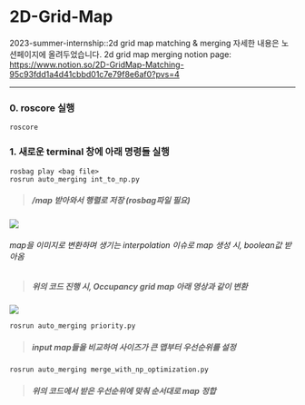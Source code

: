 # 2D-Grid-Map
2023-summer-internship::2d grid map matching &amp; merging
자세한 내용은 노션페이지에 올려두었습니다. 
2d grid map merging notion page: https://www.notion.so/2D-GridMap-Matching-95c93fdd1a4d41cbbd01c7e79f8e6af0?pvs=4


---
### 0. roscore  실행

```
roscore
```
   
### 1. 새로운 terminal 창에 아래 명령들 실행
   
```
rosbag play <bag file>   
rosrun auto_merging int_to_np.py
```
> ##### /map 받아와서 행렬로 저장 (rosbag파일 필요)
<img src="https://github.com/jiyuninha/2D-Grid-Map/assets/116269778/5312fb84-dd34-4623-ae58-a62ddb8f3eb6">

###### map을 이미지로 변환하며 생기는 interpolation 이슈로 map 생성 시, boolean값 받아옴

> ##### 위의 코드 진행 시, Occupancy grid map 아래 영상과 같이 변환
<img src="https://github.com/jiyuninha/2D-Grid-Map/assets/116269778/dadc7328-7865-4203-8a91-7ca513279d38">

```
rosrun auto_merging priority.py
```

> ##### input map들을 비교하여 사이즈가 큰 맵부터 우선순위를 설정

```
rosrun auto_merging merge_with_np_optimization.py
```

> ##### 위의 코드에서 받은 우선순위에 맞춰 순서대로 map 정합
